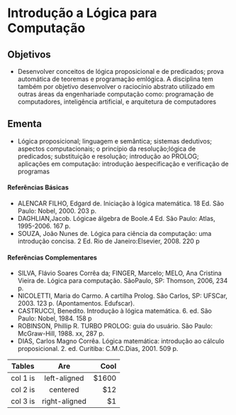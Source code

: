 # Introdução a Lógica para Computação

## Objetivos
 * Desenvolver conceitos de lógica proposicional e de predicados; prova automática de teoremas e programação emlógica. A disciplina tem também por objetivo desenvolver o raciocínio abstrato utilizado em outras áreas da engenhariade computação como: programação de computadores, inteligência artificial, e arquitetura de computadores

## Ementa
 * Lógica proposicional; linguagem e semântica; sistemas dedutivos; aspectos computacionais; o princípio da resolução;lógica de predicados; substituição e resolução; introdução ao PROLOG; aplicações em computação: introdução àespecificação e verificação de programas
#### Referências Básicas
 * ALENCAR FILHO, Edgard de. Iniciação à lógica matemática. 18 Ed. São Paulo: Nobel, 2000. 203 p.
 * DAGHLIAN,Jacob. Lógicae álgebra de Boole.4 Ed. São Paulo: Atlas, 1995-2006. 167 p.
 * SOUZA, João Nunes de. Lógica para ciência da computação: uma introdução concisa. 2 Ed. Rio de Janeiro:Elsevier, 2008. 220 p
#### Referências Complementares
 * SILVA, Flávio Soares Corrêa da; FINGER, Marcelo; MELO, Ana Cristina Vieira de. Lógica para computação. SãoPaulo, SP: Thomson, 2006, 234 p.
 * NICOLETTI, Maria do Carmo. A cartilha Prolog. São Carlos, SP: UFSCar, 2003. 123 p. (Apontamentos. Edufscar).
 * CASTRUCCI, Benedito. Introdução à lógica matemática. 6. ed. São Paulo: Nobel, 1984. 158 p
 * ROBINSON, Phillip R. TURBO PROLOG: guia do usuário. São Paulo: McGraw-Hill, 1988. xx, 287 p.
 * DIAS, Carlos Magno Corrêa. Lógica matemática: introdução ao cálculo proposicional. 2. ed. Curitiba: C.M.C.Dias, 2001. 509 p.

| Tables   	|      Are      	|  Cool 	|
|----------	|:-------------:	|------:	|
| col 1 is 	|  left-aligned 	| $1600 	|
| col 2 is 	|    centered   	|   $12 	|
| col 3 is 	| right-aligned 	|    $1 	|
